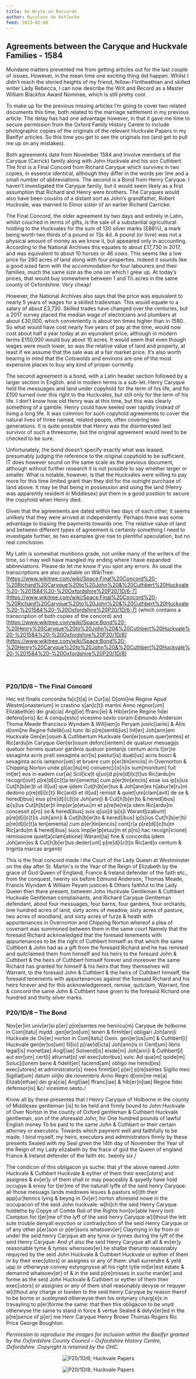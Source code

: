 ```yaml
---
title: Þe Wryte an Reccorde
author: Nycolaus de Astleche
feed: 2023-02-08
---
```


## Agreements between the Caryque and Huckvale Families - 1584

Mundane matters prevented me from getting articles out for the last couple of issues. However, in the mean time one exciting thing did happen. Whilst I didn’t reach the storied heights of my friend, fellow-Flintheathian and skilled writer Lady Rebecca, I can now describe the Writ and Record as a Master William Blackfox Award Nominee, which is still pretty cool.

To make up for the previous missing articles I’m going to cover two related documents this time, both related to the marriage settlement in my previous article. The delay has had one advantage however, in that it gave me time to secure permission from the Oxford Family History Centre to include photographic copies of the originals of the relevant Huckvale Papers in my Baelfyr articles. So this time you get to see the originals too (and get to pull me up on any mistakes).

Both agreements date from November 1584 and involve members of the Caryque (Carrick) family along with John Huckvale and his son Cuthbert. The first is a Final Concord from Richard Caryque which survives in two copies, in essence identical, although they differ in the words per line and a small number of abbreviations. The second is a Bond from Henry Caryque. I haven’t investigated the Caryque family, but it would seem likely as a first assumption that Richard and Henry were brothers. The Caryques would also have been  cousins of a distant sort as John’s grandfather, Robert Huckvale, was married to Elinor sister of an earlier Richard Carricke.

The Final Concord, the older agreement by two days and entirely in Latin, whilst couched in terms of gifts, is the sale of a substantial agricultural holding to the Huckvales for the sum of 130 silver marks (£86⅔), a mark being worth two thirds of a pound or 13s 4d. A pound (or livre) was not a physical amount of money as we know it, but appeared only in accounting. According to the National Archives this equates to about £17,730 in 2017, and was equivalent to about 10 horses or 46 cows. This seems like a low price for 280 acres of land along with four properties. Indeed it sounds like a good sized farm with the accommodation for four labourers and their families, much the same size as the one on which I grew up. At today’s prices, that would buy somewhere between 1 and 1½ acres in the same county of Oxfordshire. Very cheap!

However, the National Archives also says that the price was equivalent to nearly 5 years of wages for a skilled tradesman. This would equate to a salary of about £3,730. Skilled trades have changed over the centuries, but a 2017 survey placed the median wage of electricians and plumbers at about £30,000, which conveniently is about ten times higher than in 1580. So what would have cost nearly five years of pay at the time, would now cost about half a year today at an equivalent price, although in modern terms £150,000 would buy about 10 acres. It would seem that even though wages were much lower, so was the relative value of land and property, at least if we assume that the sale was at a fair market price. It’s also worth bearing in mind that the Cotswolds and environs are one of the most expensive places to buy any kind of proper currently.

The second agreement is a bond, with a Latin header section followed by a larger section in English. and in modern terms is a sub-let. Henry Caryque held the messuages and land under copyhold for the term of his life, and for £100 turned over this right to the Huckvales, but still only for the term of his life. I don’t know how old Henry was at this time, but this was clearly something of a gamble. Henry could have keeled over rapidly instead of living a long life. It was common for such copyhold agreements to cover the natural lives of three named, related people, often covering two generations. It is quite possible that Henry was the disinterested last survivor of such a threesome, but the original agreement would need to be checked to be sure.

Unfortunately, the bond doesn’t specify exactly what was leased, presumably judging the reference to the original copyhold to be sufficient. IT does however sound on the same scale as the previous document, although without further research it is not possible to say whether larger or smaller. What is notable, however, is that the Huckvales were willing to pay more for this time limited grant than they did for the outright purchase of land above. It may be that being in possession and using the land (Henry was apparently resident in Middlesex) put them in a good position to secure the copyhold when Henry died.

Given that the agreements are dated within two days of each other, it seems unlikely that they were arrived at independently. Perhaps there was some advantage to biasing the payments towards one. The relative value of land and between different types of agreement is certainly something I need to investigate further, as two examples give rise to plentiful speculation, but no real conclusion.

My Latin is somewhat munitions grade, not unlike many of the writers of the time, so I may well have mangled my ending where I have expanded abbreviations. Please do let me know if you spot any errors. As usual the transcriptions are also available on WikiTree: [https://www.wikitree.com/wiki/Space:Final%20Concord%20-%20Richard%20Caryque%20to%20John%20&%20Cuthbert%20Huckvale%20-%201584%20-%20Oxfordshire%20P20/1D/6-7](https://www.wikitree.com/wiki/Space:Final%20Concord%20-%20Richard%20Caryque%20to%20John%20&%20Cuthbert%20Huckvale%20-%201584%20-%20Oxfordshire%20P20/1D/6-7) (which contains a transcription of both copies of the concord) and [https://www.wikitree.com/wiki/Space:Bond%20-%20Henry%20Caryque%20to%20John%20&%20Cuthbert%20Huckvale%20-%201584%20-%20Oxfordshire%20P20/1D/8](https://www.wikitree.com/wiki/Space:Bond%20-%20Henry%20Caryque%20to%20John%20&%20Cuthbert%20Huckvale%20-%201584%20-%20Oxfordshire%20P20/1D/8)

<br>
<br>

### P20/1D/6 – The Final Concord

Hec est finalis concordia fa[c]t[a] in Cur[ia] D[omi]ne Regine Apud Westm[onasterium] in crastino s[an]c[t]i martini Anno regnor[um] Elizabeth[e] dei gra[cia] Angl[ie] ffranc[ie] & Hib[er]ine
Regine fidei defens[oris] &c A conqu[esto] vicesimo sexto coram Edmundo Anderson Thoma Meade ffrancisco Wyndam & Will[iam]o Peryam justic[iariis] &
Aliis d[omi]ne Regine fidelib[us] tunc ibi p[re]sentib[us] Int[er] Joh[ann]em Huckvale Gen[er]osum & Cuthbertum Huckvale Gen[er]osum quer[entes] et Ric[ardu]m Caryque Gen[er]osum
deforc[ientem] de quatuor mesuagijs quatuor horreis quatuor gardinis quatuor pomarijs centum acris t[er]re sexaginta acris prati sexaginta acr[is]
pastur[is] duab[us] acris bosci & sexaginta acris iampnor[um] et bruere cum p[er]tin[enciis] in Overnorton & Chipping Norton unde pl[ac]itu[m] conuenc[i]o[n]is
sum[monitum] fuit int[er] eos in eadem cur[ia] Scil[ice]t q[uo]d p[re]d[i]c[t]us Ric[ardu]m recogn[ovit] p[re]d[i]c[t]a ten[ementa] cum p[er]tin[enciis] esse ius ip[s]ius Cut[h]b[er]ti ut ill[ud] que ijdem Cut[h]b[er]tus &
Joh[ann]es h[abur]e[ru]nt dedono p[re]d[i]c[t]i Ric[ard]i et ill[ud] remisit & quiet[um]clam[avit] de se & hered[ibus] eius p[re]d[i]c[t]is Joh[ann]i & Cut[h]b[er]to & hered[ibus] ip[s]ius Cut[h]b[er]ti Imp[er]p[etuu]m
et p[re]te[re]a idem Ric[ardu]m concessit p[ro] se & hered[ibus] suis q[uo]d ip[s]i Warant[izabunt] p[re]d[i]c[t]is Joh[ann]i & Cut[h]b[er]to & hered[ibus] ip[s]ius Cut[h]b[er]ti/ p[re]d[i]c[t]a ten[ementa] cum
p[er]tin[enciis] cont[r]a p[re]d[i]c[tu]m Ric[ardu]m & hered[ibus] suos Imp[er]p[etuu]m et p[ro] hac recogn[icione] remissione quiet[a]clam[atione] Warant[ia] fine & concordia ijdem Joh[ann]es &
Cut[h]b[er]tus deder[unt] p[re]d[i]c[t]o Ric[ard]o centum & triginta marcas argenti/ 

This is the final concord made i the Court of the Lady Queen at Westminster on the day after St. Martin's in the Year of the Reign of Elizabeth by the grace of God Queen of England, France & Ireland
defender of the faith etc., from the conquest, twenty six before Edmund Anderson, Thomas Meade, Francis Wyndam & William Peyam justices &
Others faithful to the Lady Queen then there present, between John Huckvale Gentleman & Cuthbert Huckvale Gentleman complainants, and Richard Caryque Gentleman
defendant, about four messuages, four barns, four gardens, four orchards, one hundred acres of land, sixty acres of meadow, sixty acres
of pasture, two acres of woodland, and sixty acres of furze & heath with appurtenances in Overnorton and Chipping Norton whereof a plea of covenant
was summoned between them in the same court Namely that the foresaid Richard acknowledged that the foresaid tenements with appurtenances to be the right of Cuthbert himself as that which the same Cuthbert &
John had as a gift from the foresaid Richard and he has remised and quitclaimed them from himself and his heirs to the foresaid John & Cuthbert & the heirs of Cuthbert himself forever
and moreover the same Richard has granted for himself & his heirs that they themselves will Warrant, to the foresaid John & Cuthbert & the heirs of Cuthbert himself, the foresaid tenements with
appurtenances against the foresaid Richard and his heirs forever and for this acknowledgement, remise, quitclaim, Warrant, fine & concord the same John &
Cuthbert have given to the foresaid Richard one hundred and thirty silver marks.


### P20/1D/8 – The Bond



Nov[er]int univ[er]si p[er] p[re]sentes me henricu[m] Caryque de holborne in Com[itatu] mydd. gen[er]os[um] teneri & firmit[er] obligari Joh[ann]i Huckvale de Ov[er]
norton in Com[itatu] Oxon. gen[er]os[um] & Cuthbert[i] Huckvale gen[er]os[um] fil[io] p[rae]d[icta] Joh[ann]is in Cent[um] libris legal[is] monet[ae] Angl[iae] Solvend[is] eisde[m] Joh[ann]i &
Cuthbert[i] aut eor[um] cert[i] atturnat[o] vel exec[utoribus] suis: Ad qua[m] quide[m] Soluc[i]onem bene & fidelit[er] faciend[am] obligo me hered[es] exec[utores] et 
administrator[s] meos firmit[er] p[er] p[re]sentes Sigillo meo Sigillat[um] datum xiiijto die novembris Anno Regni d[omi]ne me[a] Elizab[ethae] dei gra[cia]
Angl[iae] ffranc[iae] & hib[er]n[iae] Regine fidei defensor[is] &c/ vicesimo sexto./

Know all by these presentes that I Henry Caryque of Holborne in the county of Middlesex gentleman [is] to be held and firmly bound to John Huckvale of Over
Norton in the county of Oxford gentleman & Cuthbert Huckvale gentleman, son of the aforesaid John, for One hundred pounds of lawful English money To be paid to the same John &
Cuthbert or their certain attorney or executors: Towards which payment well and faithfully to be made, I bind myself, my heirs, executors and
administrators firmly by these presents Sealed with my Seal given the 14th day of November the Year of the Reign of my Lady elizabeth by the frace of god
the Queen of england France & Ireland defender of the faith etc. twenty six./ 

The condicon of this obligacon ys suche: that yf the above named John Huckvale & Cuthbert Huckvale & eyther of them their exec[utors] and
assignes & ev[er]y of them shall or may peaceably & quyetly have hold occupye & enioy for t[er]me of the naturall lyffe of the seid henry
Caryque: all those mesuags lands medowes lesues & pasturs w[i]th their app[ur]tenncs lying & beyng in Ov[er] norton aforeseid nowe in the
occupacon of the seid John huckvale: w[hi]ch the seid Henry Caryque holdethe by Copye of Comte Roll of the Righte hon[or]able henry lord Compton
for t[er]me of the lyff of the seid henry Caryque w[i]thout the lett sute trouble denyall evyction or contradyction of the seid Henry Caryque
or of any other p[er]son or p[er]sons whatsoev[er] Claymyng in by from or under the seid henry Caryque att any tyme or tymes during the lyff of
the seid Henry Caryque: And yf also the seid Henry Caryque att all & ev[er]y reasonable tyme & tymes whensoev[er] he shalbe therunto reasonably
requyred by the seid John Huckvale & Cuthbert Huckvale or eyther of them or by their exec[utors] or assignes or any of them: shall surrendre
& yeld upp or otherwyse convey extyngnysse all his right tytle int[er]est estate & demannd whatsoev[er] of & in the seid p[re]misses in suche
man[er] and forme as the seid John Huckvale & Cuthbert or eyther of them their exec[utors] or assignes or any of them shall reasonably devyse
or requyer w[i]thout any charge or burden to the seid henry Caryque by reason therof to be borne or susteyned otherwyse then his
ordynary charg[e]s in travayling to p[er]forme the same: that then this obligacon to be voyd: otherwyse the same to stand in force & vertue
Sealed & delyv[er]ed in the p[re]sence of p[er] me Henr Caryque Henry Browe Thomas Rogers Ric Price George Boughton


_Permission to reproduce the images for inclusion within the Baelfyr granted by the Oxfordshire County Council – Oxfordshire History Centre, Oxfordshire. Copyright is retained by the OHC._

<div style="text-align: center;">
  <figure class="figure">
    <img src="/baelfyr/2023-02/twar/twar1.jpeg"
      class="figure-img rounded"
      alt="P20/1D/6; Huckvale Papers">
  </figure>
</div>

<div style="text-align: center;">
  <figure class="figure">
    <img src="/baelfyr/2023-02/twar/twar2.jpeg"
      class="figure-img rounded"
      alt="P20/1D/8; Huckvale Papers">
  </figure>
</div>

